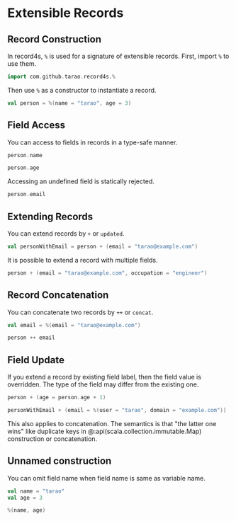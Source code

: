 Extensible Records
==================

Record Construction
-------------------

In record4s, `%` is used for a signature of extensible records.  First, import `%` to use
them.

```scala mdoc
import com.github.tarao.record4s.%
```

Then use `%` as a constructor to instantiate a record.

```scala mdoc:mline
val person = %(name = "tarao", age = 3)
```

Field Access
------------

You can access to fields in records in a type-safe manner.

```scala mdoc:mline
person.name

person.age
```

Accessing an undefined field is statically rejected.

```scala mdoc:fail
person.email
```

Extending Records
-----------------

You can extend records by `+` or `updated`.

```scala mdoc:mline
val personWithEmail = person + (email = "tarao@example.com")
```

It is possible to extend a record with multiple fields.

```scala mdoc:mline
person + (email = "tarao@example.com", occupation = "engineer")
```

Record Concatenation
--------------------

You can concatenate two records by `++` or `concat`.

```scala mdoc:mline
val email = %(email = "tarao@example.com")

person ++ email
```

Field Update
------------

If you extend a record by existing field label, then the field value is overridden.  The
type of the field may differ from the existing one.

```scala mdoc:mline
person + (age = person.age + 1)

personWithEmail + (email = %(user = "tarao", domain = "example.com"))
```

This also applies to concatenation.  The semantics is that "the latter one wins" like
duplicate keys in @:api(scala.collection.immutable.Map) construction or concatenation.

Unnamed construction
--------------------

You can omit field name when field name is same as variable name.

```scala mdoc:mline
val name = "tarao"
val age = 3

%(name, age)
```